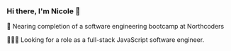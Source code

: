 ### Hi there, I'm Nicole 👋

🌱 Nearing completion of a software engineering bootcamp at Northcoders

👩🏻‍💻 Looking for a role as a full-stack JavaScript software engineer. 
